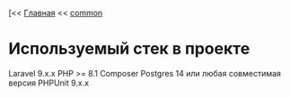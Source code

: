 [<< [Главная](./../../README.md) << [common](./index.md)

# Используемый стек в проекте

Laravel 9.x.x
PHP >= 8.1
Composer
Postgres 14 или любая совместимая версия
PHPUnit 9.x.x